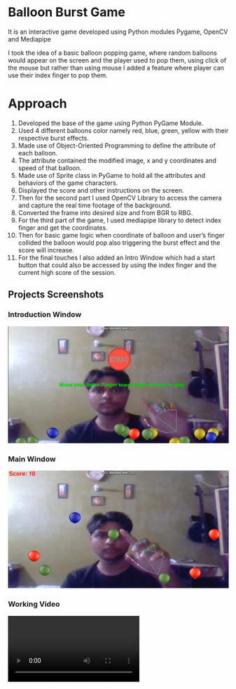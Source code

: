 # Balloon Burst Game

It is an interactive game developed using Python modules Pygame, OpenCV and Mediapipe

I took the idea of a basic balloon popping game, where random balloons would appear on the screen and the player used to pop them, using click of the mouse but rather than using mouse I added a feature where player can use their index finger to pop them. 

# Approach 
1.	Developed the base of the game using Python PyGame Module.
2.	Used 4 different balloons color namely red, blue, green, yellow with their respective burst effects.
3.	Made use of Object-Oriented Programming to define the attribute of each balloon.
4.	The attribute contained the modified image, x and y coordinates and speed of that balloon.
5.	 Made use of Sprite class in PyGame to hold all the attributes and behaviors of the game characters.
6.	Displayed the score and other instructions on the screen.
7.	Then for the second part I used OpenCV Library to access the camera and capture the real time footage of the background.
8.	Converted the frame into desired size and from BGR to RBG.
9.	For the third part of the game, I used mediapipe library to detect index finger and get the coordinates.
10.	Then for basic game logic when coordinate of balloon and user’s finger collided the balloon would pop also triggering the burst effect and the score will increase.
11.	For the final touches I also added an Intro Window which had a start button that could also be accessed by using the index finger and the current high score of the session.

## Projects Screenshots

### Introduction Window
![Alt text](<Project Screenshots/INTROWINDOW.PNG>)

### Main Window
![Alt text](<Project Screenshots/MAINWINDOW.PNG>)

### Working Video
<video src="Project%20Screenshots/bandicam%202022-07-25%2022-21-36-243_compressed.mp4" controls title="Title"></video>